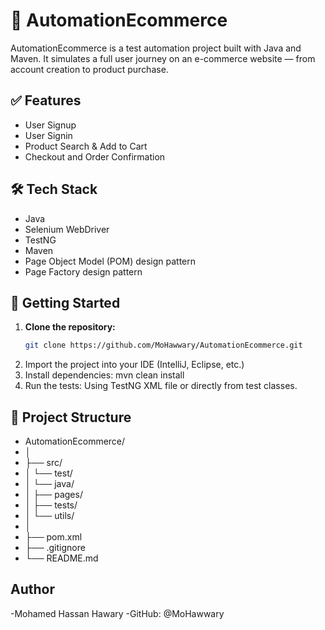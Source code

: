 # 🛒 AutomationEcommerce

AutomationEcommerce is a test automation project built with Java and Maven. It simulates a full user journey on an e-commerce website — from account creation to product purchase.

## ✅ Features
- User Signup
- User Signin
- Product Search & Add to Cart
- Checkout and Order Confirmation

## 🛠 Tech Stack

- Java
- Selenium WebDriver
- TestNG 
- Maven
- Page Object Model (POM) design pattern
- Page Factory design pattern

## 🚀 Getting Started

1. **Clone the repository:**
   ```bash
   git clone https://github.com/MoHawwary/AutomationEcommerce.git
2. Import the project into your IDE (IntelliJ, Eclipse, etc.)
3. Install dependencies:
mvn clean install
4. Run the tests:
Using TestNG XML file or directly from test classes.

## 📁 Project Structure
- AutomationEcommerce/
- │
- ├── src/
- │   └── test/
- │       └── java/
- │           ├── pages/
- │           ├── tests/
- │           └── utils/
- │
- ├── pom.xml
- ├── .gitignore
- └── README.md
## Author
-Mohamed Hassan Hawary
-GitHub: @MoHawwary



